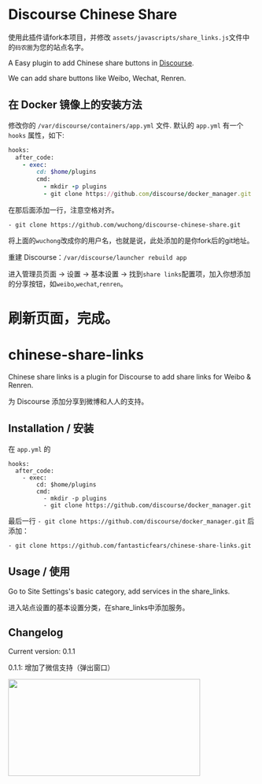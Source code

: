 Discourse Chinese Share
=======================

使用此插件请fork本项目，并修改 `assets/javascripts/share_links.js`文件中的`码农圈`为您的站点名字。

A Easy plugin to add Chinese share buttons in [Discourse](https://github.com/discourse/discourse).

We can add share buttons like Weibo, Wechat, Renren.

## 在 Docker 镜像上的安装方法

修改你的 `/var/discourse/containers/app.yml` 文件. 默认的 `app.yml` 有一个 `hooks` 属性，如下:

```ruby
hooks:
  after_code:
    - exec:
        cd: $home/plugins
        cmd:
          - mkdir -p plugins
          - git clone https://github.com/discourse/docker_manager.git
```
在那后面添加一行，注意空格对齐。
```
- git clone https://github.com/wuchong/discourse-chinese-share.git
```
将上面的`wuchong`改成你的用户名，也就是说，此处添加的是你fork后的git地址。

重建 Discourse：`/var/discourse/launcher rebuild app`

进入管理员页面 -> 设置 -> 基本设置 -> 找到`share links`配置项，加入你想添加的分享按钮，如`weibo`,`wechat`,`renren`。

刷新页面，完成。
=======
chinese-share-links
===================

Chinese share links is a plugin for Discourse to add share links for Weibo & Renren.

为 Discourse 添加分享到微博和人人的支持。

## Installation / 安装

在 `app.yml` 的

    hooks:
      after_code:
        - exec:
            cd: $home/plugins
            cmd:
              - mkdir -p plugins
              - git clone https://github.com/discourse/docker_manager.git

最后一行 `- git clone https://github.com/discourse/docker_manager.git` 后添加：

    - git clone https://github.com/fantasticfears/chinese-share-links.git

## Usage / 使用

Go to Site Settings's basic category, add services in the share_links.

进入站点设置的基本设置分类，在share_links中添加服务。

## Changelog

Current version: 0.1.1

0.1.1: 增加了微信支持（弹出窗口）

<img src="https://meta.discourse.org/uploads/default/37011/5ca80fe8f9fbd487.png" width="390" height="197">

